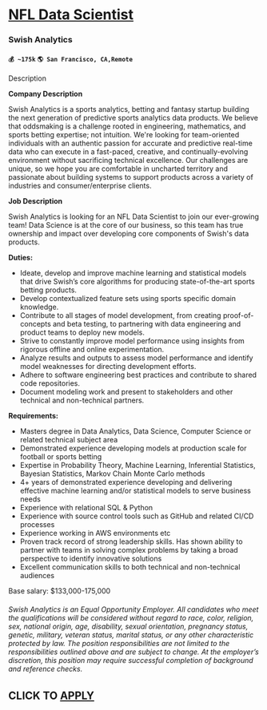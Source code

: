 # [NFL Data Scientist](https://www.remotewlb.com/apply/nfl-data-scientist)  
### Swish Analytics  
#### `💰 ~175k` `🌎 San Francisco, CA,Remote`  

Description

**Company Description**

Swish Analytics is a sports analytics, betting and fantasy startup building the next generation of predictive sports analytics data products. We believe that oddsmaking is a challenge rooted in engineering, mathematics, and sports betting expertise; not intuition. We're looking for team-oriented individuals with an authentic passion for accurate and predictive real-time data who can execute in a fast-paced, creative, and continually-evolving environment without sacrificing technical excellence. Our challenges are unique, so we hope you are comfortable in uncharted territory and passionate about building systems to support products across a variety of industries and consumer/enterprise clients.

**Job Description**

Swish Analytics is looking for an NFL Data Scientist to join our ever-growing team! Data Science is at the core of our business, so this team has true ownership and impact over developing core components of Swish's data products.

**Duties:**

  * Ideate, develop and improve machine learning and statistical models that drive Swish’s core algorithms for producing state-of-the-art sports betting products.
  * Develop contextualized feature sets using sports specific domain knowledge.
  * Contribute to all stages of model development, from creating proof-of-concepts and beta testing, to partnering with data engineering and product teams to deploy new models.
  * Strive to constantly improve model performance using insights from rigorous offline and online experimentation.
  * Analyze results and outputs to assess model performance and identify model weaknesses for directing development efforts.
  * Adhere to software engineering best practices and contribute to shared code repositories.
  * Document modeling work and present to stakeholders and other technical and non-technical partners.

**Requirements:**

  * Masters degree in Data Analytics, Data Science, Computer Science or related technical subject area
  * Demonstrated experience developing models at production scale for football or sports betting
  * Expertise in Probability Theory, Machine Learning, Inferential Statistics, Bayesian Statistics, Markov Chain Monte Carlo methods
  * 4+ years of demonstrated experience developing and delivering effective machine learning and/or statistical models to serve business needs
  * Experience with relational SQL & Python
  * Experience with source control tools such as GitHub and related CI/CD processes
  * Experience working in AWS environments etc
  * Proven track record of strong leadership skills. Has shown ability to partner with teams in solving complex problems by taking a broad perspective to identify innovative solutions
  * Excellent communication skills to both technical and non-technical audiences

Base salary: $133,000-175,000

###### Swish Analytics is an Equal Opportunity Employer. All candidates who meet the qualifications will be considered without regard to race, color, religion, sex, national origin, age, disability, sexual orientation, pregnancy status, genetic, military, veteran status, marital status, or any other characteristic protected by law. The position responsibilities are not limited to the responsibilities outlined above and are subject to change. At the employer’s discretion, this position may require successful completion of background and reference checks.

  
## CLICK TO [APPLY](https://www.remotewlb.com/apply/nfl-data-scientist)

